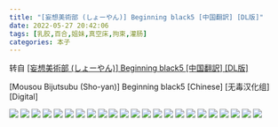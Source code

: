 ```yaml
---
title: "[妄想美術部 (しょーやん)] Beginning black5 [中国翻訳] [DL版]"
date: 2022-05-27 20:42:06
tags: [乳胶,百合,姐妹,真空床,拘束,灌肠]
categories: 本子
---
```


转自 [[妄想美術部 (しょーやん)] Beginning black5 [中国翻訳] [DL版]](https://nhentai.com/en/comic/mousou-bijutsubu-sho-yan-beginning-black5-chinese-digital)

\[Mousou Bijutsubu (Sho-yan)\] Beginning black5 \[Chinese\] \[无毒汉化组\] \[Digital\]

![](1.jpg)
![](2.jpg)
![](3.jpg)
![](4.jpg)
![](5.jpg)
![](6.jpg)
![](7.jpg)
![](8.jpg)
![](9.jpg)
![](10.jpg)
![](11.jpg)
![](12.jpg)
![](13.jpg)
![](14.jpg)
![](15.jpg)
![](16.jpg)
![](17.jpg)
![](18.jpg)
![](19.jpg)
![](20.jpg)
![](21.jpg)
![](22.jpg)
![](23.jpg)